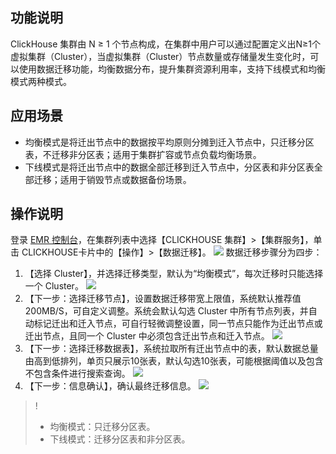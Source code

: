 ## 功能说明
ClickHouse 集群由 N ≥ 1 个节点构成，在集群中用户可以通过配置定义出N≥1个虚拟集群（Cluster），当虚拟集群（Cluster）节点数量或存储量发生变化时，可以使用数据迁移功能，均衡数据分布，提升集群资源利用率，支持下线模式和均衡模式两种模式。

## 应用场景
- 均衡模式是将迁出节点中的数据按平均原则分摊到迁入节点中，只迁移分区表，不迁移非分区表；适用于集群扩容或节点负载均衡场景。
- 下线模式是将迁出节点中的数据全部迁移到迁入节点中，分区表和非分区表全部迁移；适用于销毁节点或数据备份场景。

## 操作说明
登录 [EMR 控制台](https://console.cloud.tencent.com/emr)，在集群列表中选择【CLICKHOUSE 集群】>【集群服务】，单击 CLICKHOUSE卡片中的【操作】>【数据迁移】。
![](https://main.qcloudimg.com/raw/55d8b44ab07fceb386e16b0ec7fa3d27.png)
数据迁移步骤分为四步：
1. 【选择 Cluster】，并选择迁移类型，默认为“均衡模式”，每次迁移时只能选择一个 Cluster。
![](https://main.qcloudimg.com/raw/f2982450f56d4f176eac3a0f3bd53a85.png)
2. 【下一步：选择迁移节点】，设置数据迁移带宽上限值，系统默认推荐值200MB/S，可自定义调整。系统会默认勾选 Cluster 中所有节点列表，并自动标记迁出和迁入节点，可自行轻微调整设置，同一节点只能作为迁出节点或迁出节点，且同一个 Cluster 中必须包含迁出节点和迁入节点。
![](https://main.qcloudimg.com/raw/f77415bbb9cddf179ff1374c6ee3a75e.png)
3. 【下一步：选择迁移数据表】，系统拉取所有迁出节点中的表，默认数据总量由高到低排列，单页只展示10张表，默认勾选10张表，可能根据阈值以及包含不包含条件进行搜索查询。
 ![](https://main.qcloudimg.com/raw/1a2366ce9f1a4039ef24965f0773ea21.png)
4. 【下一步：信息确认】，确认最终迁移信息。
 ![](https://main.qcloudimg.com/raw/04d0834ff9eaf5a66ba53f91c5dec792.png)
>!
>- 均衡模式：只迁移分区表。
>- 下线模式：迁移分区表和非分区表。
